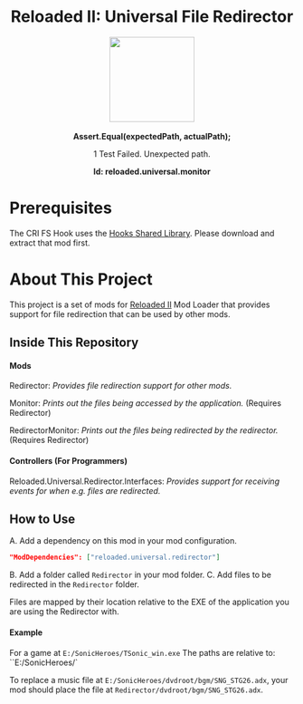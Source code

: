 <div align="center">
	<h1>Reloaded II: Universal File Redirector</h1>
	<img src="https://i.imgur.com/BjPn7rU.png" width="150" align="center" />
	<br/> <br/>
	<strong>Assert.Equal(expectedPath, actualPath);</strong>
	<p>1 Test Failed. Unexpected path.</p>
    <b>Id: reloaded.universal.monitor</b>
</div>

# Prerequisites

The CRI FS Hook uses the [Hooks Shared Library](https://github.com/Sewer56/Reloaded.SharedLib.Hooks).
Please download and extract that mod first.

# About This Project

This project is a set of mods for [Reloaded II](https://github.com/Reloaded-Project/Reloaded-II) Mod Loader that provides support for file redirection that can be used by other mods.

## Inside This Repository

#### Mods
Redirector: *Provides file redirection support for other mods.*

Monitor: *Prints out the files being accessed by the application.* (Requires Redirector)

RedirectorMonitor: *Prints out the files being redirected by the redirector.* (Requires Redirector)

#### Controllers (For Programmers)
Reloaded.Universal.Redirector.Interfaces: *Provides support for receiving events for when e.g. files are redirected.*

## How to Use

A. Add a dependency on this mod in your mod configuration.

```json
"ModDependencies": ["reloaded.universal.redirector"]
```

B. Add a folder called `Redirector` in your mod folder.
C. Add files to be redirected in the `Redirector` folder.

Files are mapped by their location relative to the EXE of the application you are using the Redirector with.

#### Example

For a game at `E:/SonicHeroes/TSonic_win.exe`
The paths are relative to: ``E:/SonicHeroes/`

To replace a music file at `E:/SonicHeroes/dvdroot/bgm/SNG_STG26.adx`, your mod should place the file at `Redirector/dvdroot/bgm/SNG_STG26.adx`.
